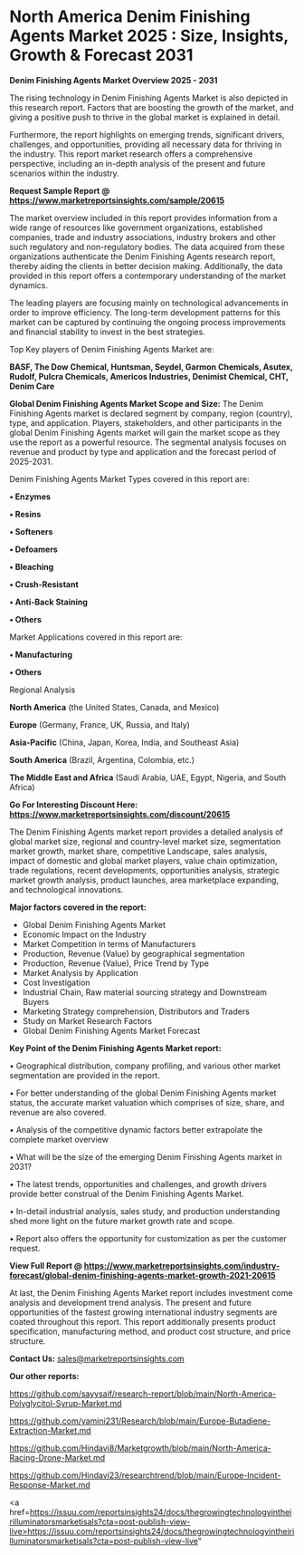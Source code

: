 # North America Denim Finishing Agents Market 2025 : Size, Insights, Growth & Forecast 2031

<Strong> Denim Finishing Agents Market Overview 2025 - 2031</strong>

The rising technology in Denim Finishing Agents Market is also depicted in this research report. Factors that are boosting the growth of the market, and giving a positive push to thrive in the global market is explained in detail.

Furthermore, the report highlights on emerging trends, significant drivers, challenges, and opportunities, providing all necessary data for thriving in the industry. This report market research offers a comprehensive perspective, including an in-depth analysis of the present and future scenarios within the industry.

<strong>Request Sample Report @ <a href=https://www.marketreportsinsights.com/sample/20615>https://www.marketreportsinsights.com/sample/20615</a></strong>

The market overview included in this report provides information from a wide range of resources like government organizations, established companies, trade and industry associations, industry brokers and other such regulatory and non-regulatory bodies. The data acquired from these organizations authenticate the Denim Finishing Agents research report, thereby aiding the clients in better decision making. Additionally, the data provided in this report offers a contemporary understanding of the market dynamics.

The leading players are focusing mainly on technological advancements in order to improve efficiency. The long-term development patterns for this market can be captured by continuing the ongoing process improvements and financial stability to invest in the best strategies.

Top Key players of Denim Finishing Agents Market are:

<strong>BASF, The Dow Chemical, Huntsman, Seydel, Garmon Chemicals, Asutex, Rudolf, Pulcra Chemicals, Americos Industries, Denimist Chemical, CHT, Denim Care</strong>

<strong><b>Global Denim Finishing Agents Market Scope and Size:</b></strong>
The Denim Finishing Agents market is declared segment by company, region (country), type, and application. Players, stakeholders, and other participants in the global Denim Finishing Agents market will gain the market scope as they use the report as a powerful resource. The segmental analysis focuses on revenue and product by type and application and the forecast period of 2025-2031.

Denim Finishing Agents Market Types covered in this report are:

<strong>• Enzymes

• Resins

• Softeners

• Defoamers

• Bleaching

• Crush-Resistant

• Anti-Back Staining

• Others</strong>

Market Applications covered in this report are:

<strong>• Manufacturing

• Others</strong> 

Regional Analysis

<strong>North America</strong> (the United States, Canada, and Mexico)

<strong>Europe</strong> (Germany, France, UK, Russia, and Italy)

<strong>Asia-Pacific</strong> (China, Japan, Korea, India, and Southeast Asia)

<strong>South America</strong> (Brazil, Argentina, Colombia, etc.)

<strong>The Middle East and Africa</strong> (Saudi Arabia, UAE, Egypt, Nigeria, and South Africa)

<strong>Go For Interesting Discount Here: <a href=https://www.marketreportsinsights.com/discount/20615>https://www.marketreportsinsights.com/discount/20615</a></strong>

The Denim Finishing Agents market report provides a detailed analysis of global market size, regional and country-level market size, segmentation market growth, market share, competitive Landscape, sales analysis, impact of domestic and global market players, value chain optimization, trade regulations, recent developments, opportunities analysis, strategic market growth analysis, product launches, area marketplace expanding, and technological innovations.

<strong><b>Major factors covered in the report:</b></strong>
<ul>
  <li>Global Denim Finishing Agents Market </li>
  <li>Economic Impact on the Industry</li>
  <li>Market Competition in terms of Manufacturers</li>
  <li>Production, Revenue (Value) by geographical segmentation</li>
  <li>Production, Revenue (Value), Price Trend by Type</li>
  <li>Market Analysis by Application</li>
  <li>Cost Investigation</li>
  <li>Industrial Chain, Raw material sourcing strategy and Downstream Buyers</li>
  <li>Marketing Strategy comprehension, Distributors and Traders</li>
  <li>Study on Market Research Factors</li>
  <li>Global Denim Finishing Agents Market Forecast</li>
</ul>

<strong><b>Key Point of the Denim Finishing Agents Market report:</b></strong>

• Geographical distribution, company profiling, and various other market segmentation are provided in the report.

• For better understanding of the global Denim Finishing Agents market status, the accurate market valuation which comprises of size, share, and revenue are also covered.

• Analysis of the competitive dynamic factors better extrapolate the complete market overview

• What will be the size of the emerging Denim Finishing Agents market in 2031?

• The latest trends, opportunities and challenges, and growth drivers provide better construal of the Denim Finishing Agents Market.

• In-detail industrial analysis, sales study, and production understanding shed more light on the future market growth rate and scope.

• Report also offers the opportunity for customization as per the customer request.

<strong><b>View Full Report @ <a href=https://www.marketreportsinsights.com/industry-forecast/global-denim-finishing-agents-market-growth-2021-20615>https://www.marketreportsinsights.com/industry-forecast/global-denim-finishing-agents-market-growth-2021-20615</a></b></strong>


At last, the Denim Finishing Agents Market report includes investment come analysis and development trend analysis. The present and future opportunities of the fastest growing international industry segments are coated throughout this report. This report additionally presents product specification, manufacturing method, and product cost structure, and price structure.

<strong>Contact Us:</strong>
sales@marketreportsinsights.com

<strong>Our other reports:</strong>

<a href=https://github.com/sayysaif/research-report/blob/main/North-America-Polyglycitol-Syrup-Market.md>https://github.com/sayysaif/research-report/blob/main/North-America-Polyglycitol-Syrup-Market.md</a>

<a href=https://github.com/yamini231/Research/blob/main/Europe-Butadiene-Extraction-Market.md>https://github.com/yamini231/Research/blob/main/Europe-Butadiene-Extraction-Market.md</a>

<a href=https://github.com/Hindavi8/Marketgrowth/blob/main/North-America-Racing-Drone-Market.md>https://github.com/Hindavi8/Marketgrowth/blob/main/North-America-Racing-Drone-Market.md</a>

<a href=https://github.com/Hindavi23/researchtrend/blob/main/Europe-Incident-Response-Market.md>https://github.com/Hindavi23/researchtrend/blob/main/Europe-Incident-Response-Market.md</a>

<a href=https://issuu.com/reportsinsights24/docs/thegrowingtechnologyintheirilluminatorsmarketisals?cta=post-publish-view-live>https://issuu.com/reportsinsights24/docs/thegrowingtechnologyintheirilluminatorsmarketisals?cta=post-publish-view-live</a>"
